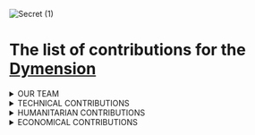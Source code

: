 ![Secret (1)](https://github.com/Validator-POSTHUMAN/contributions/assets/92199696/0d14542c-692b-4466-aed6-25f17d72d373)
# The list of contributions for the [Dymension](https://dymension.xyz/)

<details>
  <summary>OUR TEAM</summary>

- [List of POSTHUMAN core-team members](https://github.com/Validator-POSTHUMAN/core-team)

</details>

<details>
  <summary>TECHNICAL CONTRIBUTIONS</summary>

## Technical Contributions
![Скриншот 17-06-2024 201646](https://github.com/Validator-POSTHUMAN/contributions/assets/92199696/f98fcf99-8cf5-44fd-abc5-535deaaafc3e)

- We validate [Dymension](https://www.mintscan.io/dymension/validators/dymvaloper1lsjs7pwll7pqm40namkyx3e5qdwg0v0swrshud)
- We added Dymension to our [block explorer](https://explorer.posthuman.digital/dymension)
- We added Dymension to our [proposal service](https://proposals.posthuman.digital/?bc=dymension_1100-1)
- We support Dymension [testnet validator](https://explorer.nodestake.org/dymension-testnet/staking/dymvaloper1d98hrl5dnsksjqzvr0wede686peng8gjqtswvv)
- We provide [RPC, REST, GRPC, EVM-RPC, Snapshot service](https://nodes.posthuman.digital/chains/dymension) for Dymension
## We provide IBC relayers for Dymension with those chains:
[Relayer link](https://www.mintscan.io/dymension/address/dym1h3grxcfts9uc8lvu9vclhahus2npk24pch2dvy)
- Osmosis 
- Cosmos Hub 
- Secret Network
- Stride
- Neutron
- Noble
- Coreum
</details>


<details>
  <summary>HUMANITARIAN CONTRIBUTIONS</summary>

## Humanitarian Contributions
![Скриншот 17-06-2024 201214](https://github.com/Validator-POSTHUMAN/contributions/assets/92199696/287e168c-e733-4a37-be4c-52da5cdbaea6)

## Our media resources:
> All of these are self-funded and has no advertisement, so we use them to deliver updates, news, videos about Dymension along with other supported networks. These links doesn't include our personal socials (we're team of 14), and related with Cosmos other channels in Russian which we're using to spread the word! 

- Cosmos Ecosystem ([Twitter](https://x.com/CosmosEcosystem)) - 35k+
- POSTHUMAN ([Twitter](https://x.com/POSTHUMAN_DVS)) - 7k+
- Cosmos Ecosystem на Русском ([Telegram](https://t.me/CosmosEcosystem_ru)) - 6k+
- CryptoBase ([YouTube Channel](https://www.youtube.com/@CRYPTOBASED)) - 10k+
- POSTHUMAN ([Zealy](https://zealy.io/cw/posthumandvs/questboard)) - 900+participants 
- POSTHUMAN ([Discord International](https://discord.com/invite/TyrYS5bHYz)) - 3.4k 
- CryptoBase ([Telegram](https://t.me/Crypto_Base_Chat)) - 4k+
- POSTHUMAN [Telegram Eng](https://t.me/posthumanchat) - 1.3k
- POSTHUMAN ([Medium](https://antropocosmist.medium.com/))
- POSTHUMAN (YouTube Eng) - 500+subscribers
- PHMN GANG[ Omniflix TV](https://omniflix.tv/phmngang) - 9 videos 
- CryptoBase [Omniflix TV](https://omniflix.tv/cryptobase) - 137 videos 


## Twitter Activity 
> Since 2021 we deliver news and updates on projects across Cosmos Ecosystem. We support Dymension and include it's news in Cosmos Ecosystem Updates. List doesn't include general retweets and likes. 

### Daily News
- [30.05.2024](https://x.com/CosmosEcosystem/status/1796203291111780728/photo/1)
- [10.05.2024](https://x.com/CosmosEcosystem/status/1788842366796959832/photo/1)
- [30.04.2024](https://x.com/CosmosEcosystem/status/1785300798748213272/photo/1)
- [29.04.2024](https://x.com/CosmosEcosystem/status/1784940979772154160/photo/1)
- [23.04.2024](https://x.com/CosmosEcosystem/status/1782759439994695817/photo/1)
- [19.04.2024](https://x.com/CosmosEcosystem/status/1780933735195570491/photo/1)
- [09.04.2024](https://x.com/CosmosEcosystem/status/1777648653487722519/photo/1)
- [30.03.2024](https://x.com/CosmosEcosystem/status/1774038417443287158/photo/1)
- [21.03.2024](https://x.com/CosmosEcosystem/status/1770777986460996084/photo/1)
- [13.03.2024](https://x.com/CosmosEcosystem/status/1767960053414506743/photo/1)
- [07.03.2024](https://x.com/CosmosEcosystem/status/1765682867131265185/photo/1)
- [06.03.2024](https://x.com/CosmosEcosystem/status/1765321705445326914/photo/1)
- [05.03.2024](https://x.com/CosmosEcosystem/status/1765027311282434052/photo/1)
- [22.02.2024](https://x.com/CosmosEcosystem/status/1760625662841192646/photo/1)
- [20.02.2024](https://x.com/CosmosEcosystem/status/1759894228140958203/photo/1)
- [15.02.2024](https://x.com/CosmosEcosystem/status/1758102543329313019/photo/1)
- [13.02.2024](https://x.com/CosmosEcosystem/status/1757394073198178715/photo/1)
- [06.02.2024](https://x.com/CosmosEcosystem/status/1754861597649244608/photo/1)
- [03.02.2024](https://x.com/CosmosEcosystem/status/1753762443443253582/photo/1)
- [22.01.2024](https://x.com/CosmosEcosystem/status/1749343489542823968/photo/1)
- [16.01.2024](https://x.com/CosmosEcosystem/status/1747389887605518582/photo/1)
- [04.01.2024](https://x.com/CosmosEcosystem/status/1742932881876672718/photo/1)
- [03.01.2024](https://x.com/CosmosEcosystem/status/1742490724724347212/photo/1)
 
### Weekly News
- [03.05.2024](https://x.com/CosmosEcosystem/status/1786411184368845015/photo/1)
- [05.04.2024](https://x.com/CosmosEcosystem/status/1776311665874624844/photo/1)
- [29.03.2024](https://x.com/CosmosEcosystem/status/1773692834840744081/photo/1)
- [08.03.2024](https://x.com/CosmosEcosystem/status/1766153318122856855/photo/1)
- [22.12.2023](https://x.com/CosmosEcosystem/status/1738230990831780284/photo/1)

## Articles 

- [Twitter Link](https://x.com/POSTHUMAN_DVS/status/1800840510069969279)
- Telegraph [Russian version ](https://telegra.ph/Vvedenie-sponsorskih-programm-DYM-Novyj-funkcional-dlya-polzovatelej-seti-Dymension-06-11)
-[ Medium English version ](https://antropocosmist.medium.com/introducing-dym-sponsorships-a-new-feature-for-dymension-network-users-8923603b3a0c?source=social.tw)

## Videos
[Cryptobase YouTube Channel](https://www.youtube.com/@CRYPTOBASED)
- [03.01.2024](https://www.youtube.com/watch?v=dmiT6STlM-E)
- [06.02.2024](https://www.youtube.com/watch?v=Cqx7r8e3cxc)
- [07.03.2024](https://www.youtube.com/watch?v=Cqx7r8e3cxc)
- [22.03.2024](https://www.youtube.com/watch?v=o_6zcIYic3Y)
- [01.04.2024](https://www.youtube.com/watch?v=DXRrAtcs1rA&t=66s) <br/>
All these videos are also exists on the [Omniflix TV](https://omniflix.tv/cryptobase)

## Discord 

> Make our community aware about upcoming airdrop and educational opportunuties - is our honor! There area related with Dymension announcements in our [Discord](https://discord.com/invite/TyrYS5bHYz)

- https://discord.com/channels/1015658414090768514/1220365716453068883/1243781643542593669
- https://discord.com/channels/1015658414090768514/1027116444430901308/1245956946843013161
- https://discord.com/channels/1015658414090768514/1027116444430901308/1238099581674324079
- https://discord.com/channels/1015658414090768514/1027116444430901308/1220383954696409168
- https://discord.com/channels/1015658414090768514/1027116444430901308/1225461787340832919

## Zealy 

> As a dedicated contributor, we care about our delegators. Using Zealy (ex.Crew3 platform) we provided onboarding quests to them. There's a [spreadsheet with detailed recap](https://docs.google.com/spreadsheets/d/1sCUPwCmXqU6PsTKQQujhRscl31-Ov_Mz0DTHeMbH5uU/edit?gid=0#gid=0) of this activity. 

</details>

<details>
  <summary>ECONOMICAL CONTRIBUTIONS</summary>

## Economical contribution

>  Our DYM stakers are not only allowed to delegate their tokens but also receive a portion of PHMN eight times a year. This gives them a voice and the right to influence how we contribute to Dymension. We allocate a portion of PHMN tokens to those who delegate to the POSTHUMAN validator in the Dymension chain. We supply its liquidity with 20% of our validator's income, and it is used as a governance token for the POSTHUMAN validator. We allocate a portion of PHMN tokens to those who delegate on the POSTHUMAN validator in the Dymension chain. We supply its liquidity with 20% of our validator's income, and it is used as a governance token for the POSTHUMAN Validator. A detailed description and tokenomics are [here](https://antropocosmist.medium.com/phmn-tokenomics-f3b7116331e6).

</details>
